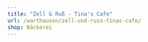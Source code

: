 ```yaml
---
title: "Zell & Ruß - Tina's Cafe"
url: /warthausen/zell-und-russ-tinas-cafe/
shop: Bäckerei
---
```


